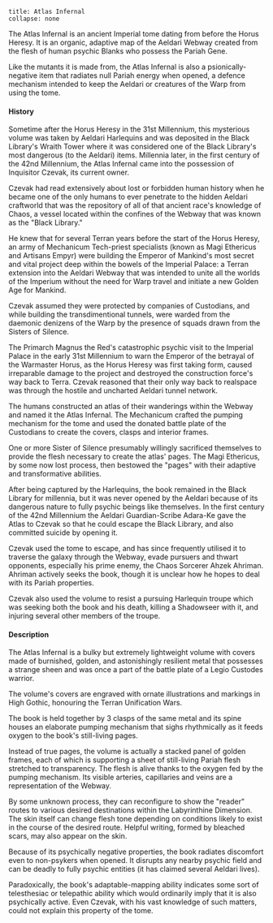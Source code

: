 ```ad-GM_Note
title: Atlas Infernal
collapse: none
```

The Atlas Infernal is an ancient Imperial tome dating from before the Horus Heresy. It is an organic, adaptive map of the Aeldari Webway created from the flesh of human psychic Blanks who possess the Pariah Gene.

Like the mutants it is made from, the Atlas Infernal is also a psionically-negative item that radiates null Pariah energy when opened, a defence mechanism intended to keep the Aeldari or creatures of the Warp from using the tome.

#### History
Sometime after the Horus Heresy in the 31st Millennium, this mysterious volume was taken by Aeldari Harlequins and was deposited in the Black Library's Wraith Tower where it was considered one of the Black Library's most dangerous (to the Aeldari) items. Millennia later, in the first century of the 42nd Millennium, the Atlas Infernal came into the possession of Inquisitor Czevak, its current owner.

Czevak had read extensively about lost or forbidden human history when he became one of the only humans to ever penetrate to the hidden Aeldari craftworld that was the repository of all of that ancient race's knowledge of Chaos, a vessel located within the confines of the Webway that was known as the "Black Library."

He knew that for several Terran years before the start of the Horus Heresy, an army of Mechanicum Tech-priest specialists (known as Magi Ethericus and Artisans Empyr) were building the Emperor of Mankind's most secret and vital project deep within the bowels of the Imperial Palace: a Terran extension into the Aeldari Webway that was intended to unite all the worlds of the Imperium without the need for Warp travel and initiate a new Golden Age for Mankind.

Czevak assumed they were protected by companies of Custodians, and while building the transdimentional tunnels, were warded from the daemonic denizens of the Warp by the presence of squads drawn from the Sisters of Silence.

The Primarch Magnus the Red's catastrophic psychic visit to the Imperial Palace in the early 31st Millennium to warn the Emperor of the betrayal of the Warmaster Horus, as the Horus Heresy was first taking form, caused irreparable damage to the project and destroyed the construction force's way back to Terra. Czevak reasoned that their only way back to realspace was through the hostile and uncharted Aeldari tunnel network.

The humans constructed an atlas of their wanderings within the Webway and named it the Atlas Infernal. The Mechanicum crafted the pumping mechanism for the tome and used the donated battle plate of the Custodians to create the covers, clasps and interior frames.

One or more Sister of Silence presumably willingly sacrificed themselves to provide the flesh necessary to create the atlas' pages. The Magi Ethericus, by some now lost process, then bestowed the "pages" with their adaptive and transformative abilities.

After being captured by the Harlequins, the book remained in the Black Library for millennia, but it was never opened by the Aeldari because of its dangerous nature to fully psychic beings like themselves. In the first century of the 42nd Millennium the Aeldari Guardian-Scribe Adara-Ke gave the Atlas to Czevak so that he could escape the Black Library, and also committed suicide by opening it.

Czevak used the tome to escape, and has since frequently utilised it to traverse the galaxy through the Webway, evade pursuers and thwart opponents, especially his prime enemy, the Chaos Sorcerer Ahzek Ahriman. Ahriman actively seeks the book, though it is unclear how he hopes to deal with its Pariah properties.

Czevak also used the volume to resist a pursuing Harlequin troupe which was seeking both the book and his death, killing a Shadowseer with it, and injuring several other members of the troupe.

#### Description
The Atlas Infernal is a bulky but extremely lightweight volume with covers made of burnished, golden, and astonishingly resilient metal that possesses a strange sheen and was once a part of the battle plate of a Legio Custodes warrior.

The volume's covers are engraved with ornate illustrations and markings in High Gothic, honouring the Terran Unification Wars.

The book is held together by 3 clasps of the same metal and its spine houses an elaborate pumping mechanism that sighs rhythmically as it feeds oxygen to the book's still-living pages.

Instead of true pages, the volume is actually a stacked panel of golden frames, each of which is supporting a sheet of still-living Pariah flesh stretched to transparency. The flesh is alive thanks to the oxygen fed by the pumping mechanism. Its visible arteries, capillaries and veins are a representation of the Webway.

By some unknown process, they can reconfigure to show the "reader" routes to various desired destinations within the Labyrinthine Dimension. The skin itself can change flesh tone depending on conditions likely to exist in the course of the desired route. Helpful writing, formed by bleached scars, may also appear on the skin.

Because of its psychically negative properties, the book radiates discomfort even to non-psykers when opened. It disrupts any nearby psychic field and can be deadly to fully psychic entities (it has claimed several Aeldari lives).

Paradoxically, the book's adaptable-mapping ability indicates some sort of telesthesiac or telepathic ability which would ordinarily imply that it is also psychically active. Even Czevak, with his vast knowledge of such matters, could not explain this property of the tome.